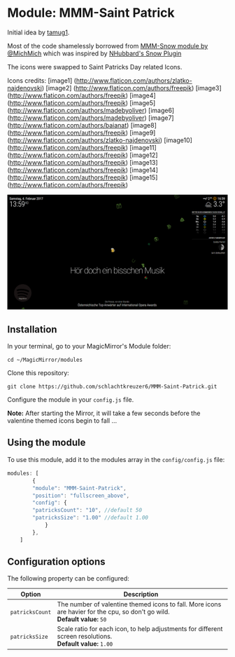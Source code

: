 # Module: MMM-Saint Patrick
Initial idea by [tamug1](https://forum.magicmirror.builders/topic/1630/replacing-snow-flakes-with-hearts-in-the-mmm-snow-module).

Most of the code shamelessly borrowed from [MMM-Snow module by @MichMich](https://github.com/MichMich/MMM-Snow) which was inspired by [NHubbard's Snow Plugin](https://github.com/nhubbard/MagicPlugins/tree/master/snow)

The icons were swapped to Saint Patricks Day related Icons.

Icons credits:
[image1] (http://www.flaticon.com/authors/zlatko-najdenovski)
[image2] (http://www.flaticon.com/authors/freepik)
[image3] (http://www.flaticon.com/authors/freepik)
[image4] (http://www.flaticon.com/authors/freepik)
[image5] (http://www.flaticon.com/authors/madebyoliver)
[image6] (http://www.flaticon.com/authors/madebyoliver)
[image7] (http://www.flaticon.com/authors/baianat)
[image8] (http://www.flaticon.com/authors/freepik)
[image9] (http://www.flaticon.com/authors/zlatko-najdenovski)
[image10] (http://www.flaticon.com/authors/freepik)
[image11] (http://www.flaticon.com/authors/freepik)
[image12] (http://www.flaticon.com/authors/freepik)
[image13] (http://www.flaticon.com/authors/freepik)
[image14] (http://www.flaticon.com/authors/freepik)
[image15] (http://www.flaticon.com/authors/freepik)

![](.github/screenshot.png)

## Installation

In your terminal, go to your MagicMirror's Module folder:
````
cd ~/MagicMirror/modules
````

Clone this repository:
````
git clone https://github.com/schlachtkreuzer6/MMM-Saint-Patrick.git
````

Configure the module in your `config.js` file.

**Note:** After starting the Mirror, it will take a few seconds before the valentine themed icons begin to fall ...

## Using the module

To use this module, add it to the modules array in the `config/config.js` file:
````javascript
modules: [
    	{
      	"module": "MMM-Saint-Patrick",
      	"position": "fullscreen_above",
      	"config": {
        "patricksCount": "10", //default 50
        "patricksSize": "1.00" //default 1.00
      		}
    	},
	]
````

## Configuration options

The following property can be configured:


<table width="100%">
	<thead>
		<tr>
			<th>Option</th>
			<th width="100%">Description</th>
		</tr>
	<thead>
	<tbody>
		<tr>
			<td><code>patricksCount</code></td>
			<td>The number of valentine themed icons to fall. More icons are havier for the cpu, so don't go wild.
				<br><b>Default value:</b> <code>50</code>
			</td>
		</tr>
		<tr>
			<td><code>patricksSize</code></td>
			<td>Scale ratio for each icon, to help adjustments for different screen resolutions.
				<br><b>Default value:</b> <code>1.00</code>
			</td>
		</tr>
	</tbody>
</table>
